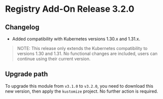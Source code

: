 # Registry Add-On Release 3.2.0

## Changelog

- Added compatibility with Kubernetes versions 1.30.x and 1.31.x.

> NOTE: This release only extends the Kubernetes compatibility to versions 1.30 and 1.31. No functional changes are included, users can continue using their current version.

## Upgrade path

To upgrade this module from `v3.1.0` to `v3.2.0`, you need to download this new version, then apply the `kustomize` project. No further action is required.